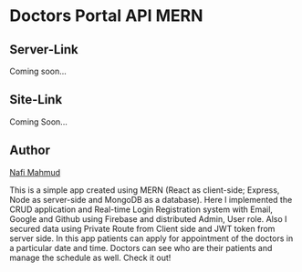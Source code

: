 # Doctors Portal API MERN
## Server-Link
Coming soon...
## Site-Link 
Coming Soon...

## Author 
[Nafi Mahmud][author]

[author]: https://sourcecodebd.github.io/nafi.com/
This is a simple app created using MERN (React as client-side; Express, Node as server-side and MongoDB as a database). Here I implemented the CRUD application and Real-time Login Registration system with Email, Google and Github using Firebase and distributed Admin, User role. Also I secured data using Private Route from Client side and JWT token from server side. In this app patients can apply for appointment of the doctors in a particular date and time. Doctors can see who are their patients and manage the schedule as well. Check it out!
